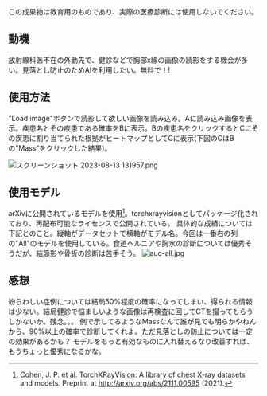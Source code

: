 
この成果物は教育用のものであり、実際の医療診断には使用しないでください。

## 動機
放射線科医不在の外勤先で、健診などで胸部x線の画像の読影をする機会が多い。見落とし防止のためAIを利用したい。無料で！!

## 使用方法
"Load image"ボタンで読影して欲しい画像を読み込み。Aに読み込み画像を表示。疾患名とその疾患である確率をBに表示。Bの疾患名をクリックするとCにその疾患に割り当てられた根拠がヒートマップとしてCに表示(下図のCはBの"Mass"をクリックした結果)。

![スクリーンショット 2023-08-13 131957.png](https://qiita-image-store.s3.ap-northeast-1.amazonaws.com/0/612743/b9504c53-9198-0213-dfa8-9de8ce39d2db.png)

## 使用モデル
arXivに公開されているモデルを使用[^1]。torchxrayvisionとしてパッケージ化されており、再配布可能なライセンスで公開されている。
具体的な成績については下記とのこと。縦軸がデータセットで横軸がモデル名。今回は一番右の列の"All"のモデルを使用している。食道ヘルニアや胸水の診断については優秀そうだが、結節影や骨折の診断は苦手そう。
![auc-all.jpg](https://qiita-image-store.s3.ap-northeast-1.amazonaws.com/0/612743/c68d1510-4c5b-cc53-92ec-a00cbf70246e.jpeg)


## 感想
紛らわしい症例については結局50%程度の確率になってしまい、得られる情報は少ない。結局健診で悩ましいような画像は再検査に回してCTを撮ってもらうしかないか。残念。。。
例で示してるようなMassなんて誰が見ても明らかやねんから、90%以上の確率で診断してくれよ。ただ見落としの防止については一定の効果があるかも？
モデルをもっと有効なものに入れ替えるなり改善すれば、もうちょっと優秀になるかな。


[^1]: Cohen, J. P. et al. TorchXRayVision: A library of chest X-ray datasets and models. Preprint at http://arxiv.org/abs/2111.00595 (2021).
